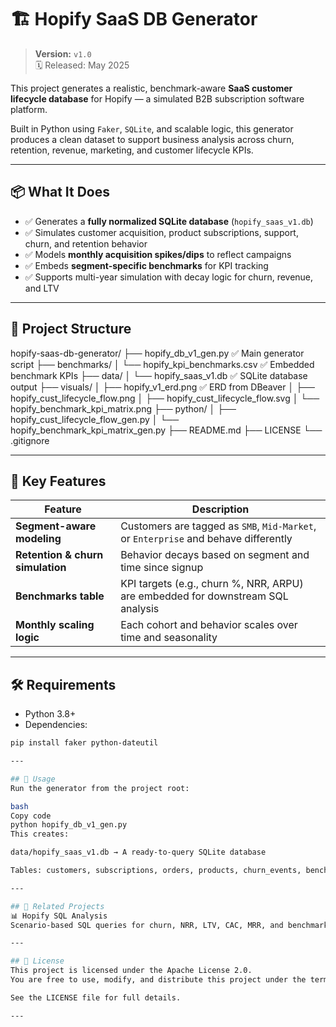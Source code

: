 # 🏗️ Hopify SaaS DB Generator

> **Version:** `v1.0`  
> 🗓️ Released: May 2025

This project generates a realistic, benchmark-aware **SaaS customer lifecycle database** for Hopify — a simulated B2B subscription software platform.

Built in Python using `Faker`, `SQLite`, and scalable logic, this generator produces a clean dataset to support business analysis across churn, retention, revenue, marketing, and customer lifecycle KPIs.

---

## 📦 What It Does

- ✅ Generates a **fully normalized SQLite database** (`hopify_saas_v1.db`)
- ✅ Simulates customer acquisition, product subscriptions, support, churn, and retention behavior
- ✅ Models **monthly acquisition spikes/dips** to reflect campaigns
- ✅ Embeds **segment-specific benchmarks** for KPI tracking
- ✅ Supports multi-year simulation with decay logic for churn, revenue, and LTV

---

## 📁 Project Structure

hopify-saas-db-generator/
├── hopify_db_v1_gen.py ✅ Main generator script
├── benchmarks/
│ └── hopify_kpi_benchmarks.csv ✅ Embedded benchmark KPIs
├── data/
│ └── hopify_saas_v1.db ✅ SQLite database output
├── visuals/
│ ├── hopify_v1_erd.png     ✅ ERD from DBeaver
│ ├── hopify_cust_lifecycle_flow.png
│ ├── hopify_cust_lifecycle_flow.svg
│ └── hopify_benchmark_kpi_matrix.png
├── python/
│ ├── hopify_cust_lifecycle_flow_gen.py
│ └── hopify_benchmark_kpi_matrix_gen.py
├── README.md
├── LICENSE
└── .gitignore


---

## 🧠 Key Features

| Feature | Description |
|--------|-------------|
| **Segment-aware modeling** | Customers are tagged as `SMB`, `Mid-Market`, or `Enterprise` and behave differently |
| **Retention & churn simulation** | Behavior decays based on segment and time since signup |
| **Benchmarks table** | KPI targets (e.g., churn %, NRR, ARPU) are embedded for downstream SQL analysis |
| **Monthly scaling logic** | Each cohort and behavior scales over time and seasonality |

---

## 🛠️ Requirements

- Python 3.8+
- Dependencies:

```bash
pip install faker python-dateutil

---

## 🚀 Usage
Run the generator from the project root:

bash
Copy code
python hopify_db_v1_gen.py
This creates:

data/hopify_saas_v1.db → A ready-to-query SQLite database

Tables: customers, subscriptions, orders, products, churn_events, benchmarks

---

## 📎 Related Projects
📊 Hopify SQL Analysis
Scenario-based SQL queries for churn, NRR, LTV, CAC, MRR, and benchmark tracking using this dataset.

---

## 📄 License
This project is licensed under the Apache License 2.0.
You are free to use, modify, and distribute this project under the terms of the license.

See the LICENSE file for full details.

---


